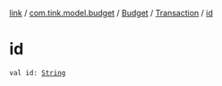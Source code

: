 [link](../../../index.md) / [com.tink.model.budget](../../index.md) / [Budget](../index.md) / [Transaction](index.md) / [id](./id.md)

# id

`val id: `[`String`](https://kotlinlang.org/api/latest/jvm/stdlib/kotlin/-string/index.html)